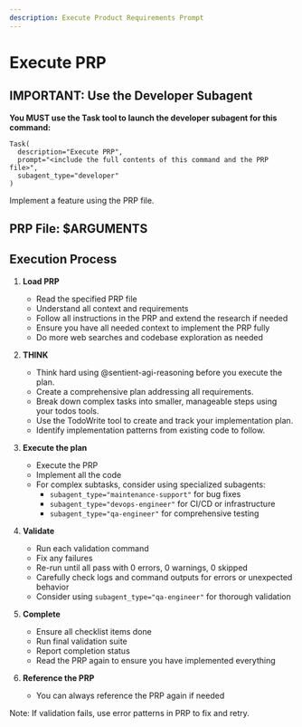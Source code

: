 ```yaml
---
description: Execute Product Requirements Prompt
---
```

# Execute PRP

## IMPORTANT: Use the Developer Subagent

**You MUST use the Task tool to launch the developer subagent for this command:**
```
Task(
  description="Execute PRP",
  prompt="<include the full contents of this command and the PRP file>",
  subagent_type="developer"
)
```

Implement a feature using the PRP file.

## PRP File: $ARGUMENTS

## Execution Process

1. **Load PRP**
   - Read the specified PRP file
   - Understand all context and requirements
   - Follow all instructions in the PRP and extend the research if needed
   - Ensure you have all needed context to implement the PRP fully
   - Do more web searches and codebase exploration as needed

2. **THINK**
   - Think hard using @sentient-agi-reasoning before you execute the plan.
   - Create a comprehensive plan addressing all requirements.
   - Break down complex tasks into smaller, manageable steps using your todos tools.
   - Use the TodoWrite tool to create and track your implementation plan.
   - Identify implementation patterns from existing code to follow.

3. **Execute the plan**
   - Execute the PRP
   - Implement all the code
   - For complex subtasks, consider using specialized subagents:
     - `subagent_type="maintenance-support"` for bug fixes
     - `subagent_type="devops-engineer"` for CI/CD or infrastructure
     - `subagent_type="qa-engineer"` for comprehensive testing

4. **Validate**
   - Run each validation command
   - Fix any failures
   - Re-run until all pass with 0 errors, 0 warnings, 0 skipped
   - Carefully check logs and command outputs for errors or unexpected behavior
   - Consider using `subagent_type="qa-engineer"` for thorough validation

5. **Complete**
   - Ensure all checklist items done
   - Run final validation suite
   - Report completion status
   - Read the PRP again to ensure you have implemented everything

6. **Reference the PRP**
   - You can always reference the PRP again if needed

Note: If validation fails, use error patterns in PRP to fix and retry.
